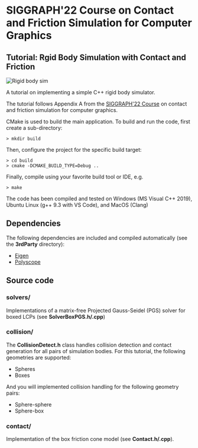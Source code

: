 # SIGGRAPH'22 Course on Contact and Friction Simulation for Computer Graphics

## Tutorial: Rgid Body Simulation with Contact and Friction


![Rigid body sim](https://siggraphcontact.github.io/assets/images/rigidbodytut.png "Rigid body sim")

A tutorial on implementing a simple C++ rigid body simulator.

The tutorial follows Appendix A from the [SIGGRAPH'22 Course](https://siggraphcontact.github.io/) on contact and friction simulation for computer graphics.

CMake is used to build the main application.  To build and run the code, first create a sub-directory: 

```    
> mkdir build
```

Then, configure the project for the specific build target:

```
> cd build
> cmake -DCMAKE_BUILD_TYPE=Debug ..
```

Finally, compile using your favorite build tool or IDE, e.g.
```
> make
```

The code has been compiled and tested on Windows (MS Visual C++ 2019), Ubuntu Linux (g++ 9.3 with VS Code), and MacOS (Clang)


## Dependencies

The following dependencies are included and compiled automatically (see the **3rdParty** directory):

 * [Eigen](https://eigen.tuxfamily.org/)
 * [Polyscope](https://github.com/nmwsharp/polyscope)

## Source code

### solvers/

Implementations of a matrix-free Projected Gauss-Seidel (PGS) solver for boxed LCPs (see **SolverBoxPGS.h/.cpp**)

### collision/

The **CollisionDetect.h** class handles collision detection and contact generation for all pairs of simulation bodies. For this tutorial, the following geometries are supported:
 * Spheres
 * Boxes

And you will implemented collision handling for the following geometry pairs:
  * Sphere-sphere
  * Sphere-box
  
### contact/

Implementation of the box friction cone model (see **Contact.h/.cpp**).
